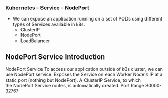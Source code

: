 ### Kubernetes – Service - NodePort
* We can expose an application running on a set of PODs using different types of Services available in k8s. 
  * ClusterIP
  * NodePort
  * LoadBalancer


## NodePort Service Introduction
NodePort Service 
To access our application outside of k8s cluster, we can use NodePort service. 
Exposes the Service on each Worker Node's IP at a static port (nothing but NodePort). 
A ClusterIP Service, to which the NodePort Service routes, is automatically created. 
Port Range 30000-32767
